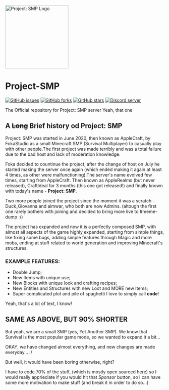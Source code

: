 <img src="https://media.discordapp.net/attachments/727033287826210870/868149830747312149/72f31ad4c646249c5e26191884d8afb3.png" alt="Project: SMP Logo" width="200px" />

# Project-SMP
<p>
    <a href="https://github.com/FokaStudio/Project-SMP/issues"><img alt="GitHub issues" src="https://img.shields.io/github/issues/FokaStudio/Project-SMP"></a>
    <a href="https://github.com/FokaStudio/Project-SMP/network"><img alt="GitHub forks" src="https://img.shields.io/github/forks/FokaStudio/Project-SMP"></a>
    <a href="https://github.com/FokaStudio/Project-SMP/stargazers"><img alt="GitHub stars" src="https://img.shields.io/github/stars/FokaStudio/Project-SMP"></a>
    <a href="https://discord.com/tHzyD84Ak6"><img alt="Discord server" src=https://img.shields.io/discord/727033287343734885.svg?label=&logo=discord&logoColor=ffffff&color=7389D8&labelColor=6A7EC2"></a>
</p>
The Official repository for Project: SMP server
Yeah, that one

## A ~~Long~~ Brief history od Project: SMP
Project: SMP was started in June 2020, then known as AppleCraft, by FokaStudio as a small Minecraft SMP (Survival Multiplayer) to casually play with other people.The first project was made terribly and was a total failure due to the bad host and lack of moderation knowledge.


Foka decided to countinue the project, after the change of host on July he started making the server once again (which ended making it again at least 4 times, as other were malfunctioning).The server's name evolved few times, starting from AppleCraft. Then known as AppleRealms (but never released), CraftIdeal for 3 months (this one got released!) and finally known with today's name - **Project: SMP**.


Two more people joined the project since the moment it was a scratch - Duck_Giovanna and aimwar, who both are now Admins. (altough the first one rarely bothers with joining and decided to bring more live to #meme-dump :/)


The project has expanded and now it is a perfectly composed SMP, with almost all aspects of the game highly expanded, starting from simple things, like fixing some bugs, adding simple features through Magic and more mobs, ending at stuff related to world generation and improving Minecraft's structures.
### EXAMPLE FEATURES:
- Double Jump;
- New Items with unique use;
- New Blocks with unique look and crafting recipes;
- New Entities and Structures with new Loot and MORE new Items;
- Super complicated plot and pile of spaghetti I love to simply call **code**!



Yeah, that's a lot of text, I know!

## SAME AS ABOVE, BUT 90% SHORTER
But yeah, we are a small SMP (yes, Yet Another SMP). We know that Survival is the most popular game mode, so we wanted to expand it a bit...

OKAY, we have changed almost everything, and new changes are made everyday... :/

But well, it would have been boring otherwise, right?

I have to code 70% of the stuff, (which is mostly open sourced here) so I would really apprieciate if you would hit that *Sponsor* button, so I can have some more motivation to make stuff (and break it in order to do so...)

